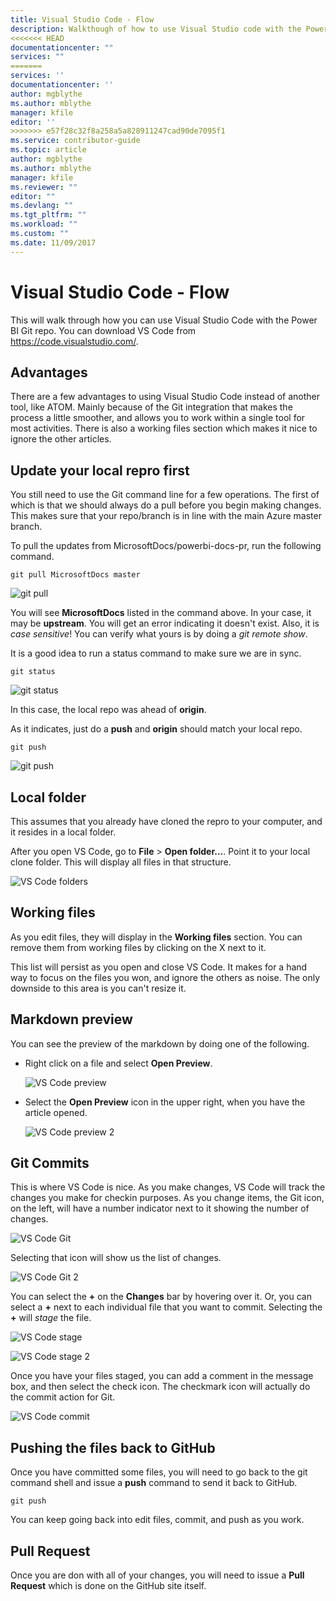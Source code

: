 ```yaml
---
title: Visual Studio Code - Flow
description: Walkthough of how to use Visual Studio code with the Power BI repo.
<<<<<<< HEAD
documentationcenter: ""
services: ""
=======
services: ''
documentationcenter: ''
author: mgblythe
ms.author: mblythe
manager: kfile
editor: ''
>>>>>>> e57f28c32f8a258a5a828911247cad90de7095f1
ms.service: contributor-guide
ms.topic: article
author: mgblythe
ms.author: mblythe
manager: kfile
ms.reviewer: ""
editor: ""
ms.devlang: ""
ms.tgt_pltfrm: ""
ms.workload: ""
ms.custom: ""
ms.date: 11/09/2017
---
```


# Visual Studio Code - Flow

This will walk through how you can use Visual Studio Code with the Power BI Git repo. You can download VS Code from https://code.visualstudio.com/.

## Advantages

There are a few advantages to using Visual Studio Code instead of another tool, like ATOM.  Mainly because of the Git integration that makes the process a little smoother, and allows you to work within a single tool for most activities. There is also a working files section which makes it nice to ignore the other articles.

## Update your local repro first

You still need to use the Git command line for a few operations.  The first of which is that we should always do a pull before you begin making changes.  This makes sure that your repo/branch is in line with the main Azure master branch.

To pull the updates from MicrosoftDocs/powerbi-docs-pr, run the following command.

    git pull MicrosoftDocs master

![git pull](media/vs-code-flow/gitpull.png)

You will see **MicrosoftDocs** listed in the command above.  In your case, it may be **upstream**.  You will get an error indicating it doesn't exist.  Also, it is *case sensitive*!  You can verify what yours is by doing a *git remote show*.

It is a good idea to run a status command to make sure we are in sync.

    git status

![git status](media/vs-code-flow/gitstatus.png)

In this case, the local repo was ahead of **origin**.

As it indicates, just do a **push** and **origin** should match your local repo.  

    git push

![git push](media/vs-code-flow/gitpush.png)

## Local folder

This assumes that you already have cloned the repro to your computer, and it resides in a local folder. 

After you open VS Code, go to **File** > **Open folder...**.  Point it to your local clone folder.  This will display all files in that structure.

![VS Code folders](media/vs-code-flow/vs-code-folders.png)

## Working files

As you edit files, they will display in the **Working files** section. You can remove them from working files by clicking on the X next to it.  

This list will persist as you open and close VS Code. It makes for a hand way to focus on the files you won, and ignore the others as noise. The only downside to this area is you can't resize it.

## Markdown preview

You can see the preview of the markdown by doing one of the following.

* Right click on a file and select **Open Preview**.

    ![VS Code preview](media/vs-code-flow/vs-code-preview1.png)
* Select the **Open Preview** icon in the upper right, when you have the article opened.

    ![VS Code preview 2](media/vs-code-flow/vs-code-preview2.png)

## Git Commits

This is where VS Code is nice.  As you make changes, VS Code will track the changes you make for checkin purposes.  As you change items, the Git icon, on the left, will have a number indicator next to it showing the number of changes.

![VS Code Git](media/vs-code-flow/vs-code-git.png)

Selecting that icon will show us the list of changes.

![VS Code Git 2](media/vs-code-flow/vs-code-git2.png)

You can select the **+** on the **Changes** bar by hovering over it.  Or, you can select a **+** next to each individual file that you want to commit.  Selecting the **+** will *stage* the file.

![VS Code stage](media/vs-code-flow/vs-code-stage.png)

![VS Code stage 2](media/vs-code-flow/vs-code-stage2.png)

Once you have your files staged, you can add a comment in the message box, and then select the check icon.  The checkmark icon will actually do the commit action for Git.

![VS Code commit](media/vs-code-flow/vs-code-commit.png)

## Pushing the files back to GitHub

Once you have committed some files, you will need to go back to the git command shell and issue a **push** command to send it back to GitHub.

    git push

You can keep going back into edit files, commit, and push as you work.

## Pull Request

Once you are don with all of your changes, you will need to issue a **Pull Request** which is done on the GitHub site itself.